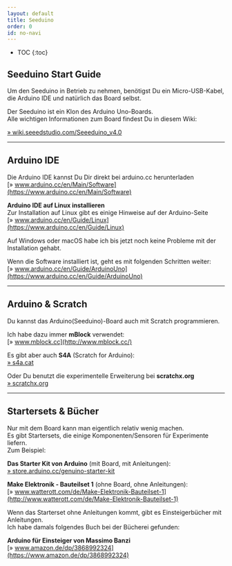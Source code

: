 ```yaml
---
layout: default
title: Seeduino
order: 0
id: no-navi
---
```


* TOC
{:toc}

## Seeduino Start Guide

Um den Seeduino in Betrieb zu nehmen, benötigst Du ein Micro-USB-Kabel, die Arduino IDE und natürlich das Board selbst.

Der Seeduino ist ein Klon des Arduino Uno-Boards.  
Alle wichtigen Informationen zum Board findest Du in diesem Wiki:

[» wiki.seeedstudio.com/Seeeduino_v4.0](http://wiki.seeedstudio.com/Seeeduino_v4.0/)

---

## Arduino IDE

Die Arduino IDE kannst Du Dir direkt bei arduino.cc herunterladen  
[» www.arduino.cc/en/Main/Software](https://www.arduino.cc/en/Main/Software)

**Arduino IDE auf Linux installieren**  
Zur Installation auf Linux gibt es einige Hinweise auf der Arduino-Seite  
[» www.arduino.cc/en/Guide/Linux](https://www.arduino.cc/en/Guide/Linux)

Auf Windows oder macOS habe ich bis jetzt noch keine Probleme mit der Installation gehabt.

Wenn die Software installiert ist, geht es mit folgenden Schritten weiter:  
[» www.arduino.cc/en/Guide/ArduinoUno](https://www.arduino.cc/en/Guide/ArduinoUno)

---

## Arduino & Scratch

Du kannst das Arduino(Seeduino)-Board auch mit Scratch programmieren.

Ich habe dazu immer **mBlock** verwendet:  
[» www.mblock.cc](http://www.mblock.cc/)

Es gibt aber auch **S4A** (Scratch for Arduino):  
[» s4a.cat](http://s4a.cat/)

Oder Du benutzt die experimentelle Erweiterung bei **scratchx.org**  
[» scratchx.org](http://scratchx.org/)

---

## Startersets & Bücher

Nur mit dem Board kann man eigentlich relativ wenig machen.  
Es gibt Startersets, die einige Komponenten/Sensoren für Experimente liefern.  
Zum Beispiel:

**Das Starter Kit von Arduino** (mit Board, mit Anleitungen):  
[» store.arduino.cc/genuino-starter-kit](https://store.arduino.cc/genuino-starter-kit/)

**Make Elektronik - Bauteilset 1** (ohne Board, ohne Anleitungen):  
[» www.watterott.com/de/Make-Elektronik-Bauteilset-1](http://www.watterott.com/de/Make-Elektronik-Bauteilset-1)

Wenn das Starterset ohne Anleitungen kommt, gibt es Einsteigerbücher mit Anleitungen.  
Ich habe damals folgendes Buch bei der Bücherei gefunden:

**Arduino für Einsteiger von Massimo Banzi**  
[» www.amazon.de/dp/3868992324](https://www.amazon.de/dp/3868992324)
